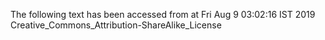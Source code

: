The following text has been accessed from at Fri Aug 9 03:02:16 IST 2019
Creative_Commons_Attribution-ShareAlike_License
